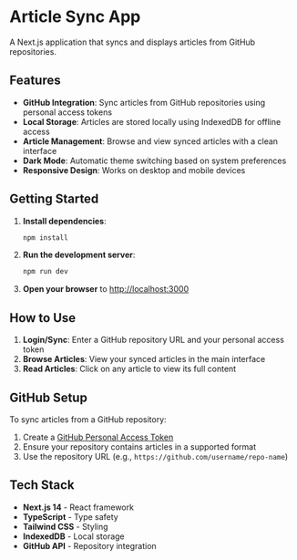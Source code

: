 # Article Sync App

A Next.js application that syncs and displays articles from GitHub repositories.

## Features

- **GitHub Integration**: Sync articles from GitHub repositories using personal access tokens
- **Local Storage**: Articles are stored locally using IndexedDB for offline access
- **Article Management**: Browse and view synced articles with a clean interface
- **Dark Mode**: Automatic theme switching based on system preferences
- **Responsive Design**: Works on desktop and mobile devices

## Getting Started

1. **Install dependencies**:
   ```bash
   npm install
   ```

2. **Run the development server**:
   ```bash
   npm run dev
   ```

3. **Open your browser** to [http://localhost:3000](http://localhost:3000)

## How to Use

1. **Login/Sync**: Enter a GitHub repository URL and your personal access token
2. **Browse Articles**: View your synced articles in the main interface
3. **Read Articles**: Click on any article to view its full content

## GitHub Setup

To sync articles from a GitHub repository:

1. Create a [GitHub Personal Access Token](https://github.com/settings/tokens)
2. Ensure your repository contains articles in a supported format
3. Use the repository URL (e.g., `https://github.com/username/repo-name`)

## Tech Stack

- **Next.js 14** - React framework
- **TypeScript** - Type safety
- **Tailwind CSS** - Styling
- **IndexedDB** - Local storage
- **GitHub API** - Repository integration

